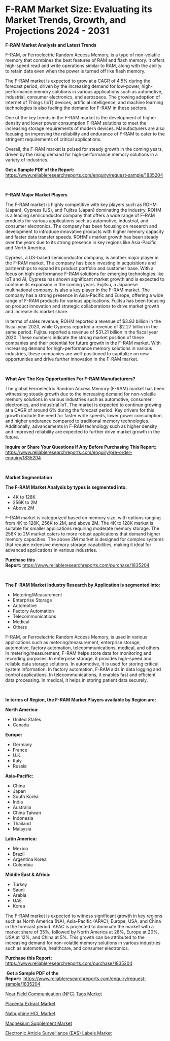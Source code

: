 <p><h1>F-RAM Market Size: Evaluating its Market Trends, Growth, and Projections 2024 - 2031</h1></p><p><strong>F-RAM Market Analysis and Latest Trends</strong></p>
<p><p>F-RAM, or Ferroelectric Random Access Memory, is a type of non-volatile memory that combines the best features of RAM and flash memory. It offers high-speed read and write operations similar to RAM, along with the ability to retain data even when the power is turned off like flash memory.</p><p>The F-RAM market is expected to grow at a CAGR of 4.5% during the forecast period, driven by the increasing demand for low-power, high-performance memory solutions in various applications such as automotive, industrial, consumer electronics, and aerospace. The growing adoption of Internet of Things (IoT) devices, artificial intelligence, and machine learning technologies is also fueling the demand for F-RAM in these sectors.</p><p>One of the key trends in the F-RAM market is the development of higher density and lower power consumption F-RAM solutions to meet the increasing storage requirements of modern devices. Manufacturers are also focusing on improving the reliability and endurance of F-RAM to cater to the stringent requirements of critical applications.</p><p>Overall, the F-RAM market is poised for steady growth in the coming years, driven by the rising demand for high-performance memory solutions in a variety of industries.</p></p>
<p><strong>Get a Sample PDF of the Report:&nbsp;</strong> <a href="https://www.reliableresearchreports.com/enquiry/request-sample/1835204">https://www.reliableresearchreports.com/enquiry/request-sample/1835204</a></p>
<p>&nbsp;</p>
<p><strong>F-RAM Major Market Players</strong></p>
<p><p>The F-RAM market is highly competitive with key players such as ROHM (Japan), Cypress (US), and Fujitsu (Japan) dominating the industry. ROHM is a leading semiconductor company that offers a wide range of F-RAM products for various applications such as automotive, industrial, and consumer electronics. The company has been focusing on research and development to introduce innovative products with higher memory capacity and faster data transfer speeds. ROHM's market growth has been steady over the years due to its strong presence in key regions like Asia-Pacific and North America.</p><p>Cypress, a US-based semiconductor company, is another major player in the F-RAM market. The company has been investing in acquisitions and partnerships to expand its product portfolio and customer base. With a focus on high-performance F-RAM solutions for emerging technologies like IoT and AI, Cypress has shown significant market growth and is expected to continue its expansion in the coming years. Fujitsu, a Japanese multinational company, is also a key player in the F-RAM market. The company has a strong presence in Asia-Pacific and Europe, offering a wide range of F-RAM products for various applications. Fujitsu has been focusing on product innovation and strategic collaborations to drive market growth and increase its market share.</p><p>In terms of sales revenue, ROHM reported a revenue of $3.93 billion in the fiscal year 2020, while Cypress reported a revenue of $2.27 billion in the same period. Fujitsu reported a revenue of $31.21 billion in the fiscal year 2020. These numbers indicate the strong market position of these companies and their potential for future growth in the F-RAM market. With increasing demand for high-performance memory solutions in various industries, these companies are well-positioned to capitalize on new opportunities and drive further innovation in the F-RAM market.</p></p>
<p>&nbsp;</p>
<p><strong>What Are The Key Opportunities For F-RAM Manufacturers?</strong></p>
<p><p>The global Ferroelectric Random Access Memory (F-RAM) market has been witnessing steady growth due to the increasing demand for non-volatile memory solutions in various industries such as automotive, consumer electronics, and industrial IoT. The market is expected to continue growing at a CAGR of around 6% during the forecast period. Key drivers for this growth include the need for faster write speeds, lower power consumption, and higher endurance compared to traditional memory technologies. Additionally, advancements in F-RAM technology such as higher density and improved reliability are expected to further drive market growth in the future.</p></p>
<p><strong>Inquire or Share Your Questions If Any Before Purchasing This Report:</strong> <a href="https://www.reliableresearchreports.com/enquiry/pre-order-enquiry/1835204">https://www.reliableresearchreports.com/enquiry/pre-order-enquiry/1835204</a></p>
<p>&nbsp;</p>
<p><strong>Market Segmentation</strong></p>
<p><strong>The F-RAM Market Analysis by types is segmented into:</strong></p>
<p><ul><li>4K to 128K</li><li>256K to 2M</li><li>Above 2M</li></ul></p>
<p><p>F-RAM market is categorized based on memory size, with options ranging from 4K to 128K, 256K to 2M, and above 2M. The 4K to 128K market is suitable for smaller applications requiring moderate memory storage. The 256K to 2M market caters to more robust applications that demand higher memory capacities. The above 2M market is designed for complex systems that require extensive memory storage capabilities, making it ideal for advanced applications in various industries.</p></p>
<p><strong>Purchase this Report:&nbsp;</strong><a href="https://www.reliableresearchreports.com/purchase/1835204">https://www.reliableresearchreports.com/purchase/1835204</a></p>
<p>&nbsp;</p>
<p><strong>The F-RAM Market Industry Research by Application is segmented into:</strong></p>
<p><ul><li>Metering/Measurement</li><li>Enterprise Storage</li><li>Automotive</li><li>Factory Automation</li><li>Telecommunications</li><li>Medical</li><li>Others</li></ul></p>
<p><p>F-RAM, or Ferroelectric Random Access Memory, is used in various applications such as metering/measurement, enterprise storage, automotive, factory automation, telecommunications, medical, and others. In metering/measurement, F-RAM helps store data for monitoring and recording purposes. In enterprise storage, it provides high-speed and reliable data storage solutions. In automotive, it is used for storing critical system information. In factory automation, F-RAM aids in data logging and control applications. In telecommunications, it enables fast and efficient data processing. In medical, it helps in storing patient data securely.</p></p>
<p>&nbsp;</p>
<p><strong>In terms of Region, the F-RAM Market Players available by Region are:</strong></p>
<p>
    <p> <strong> North America: </strong>
        <ul>
            <li>United States</li>
            <li>Canada</li>
        </ul>
        </p> 
    <p> <strong> Europe: </strong>
        <ul>
            <li>Germany</li>
            <li>France</li>
            <li>U.K.</li>
            <li>Italy</li>
            <li>Russia</li>
        </ul>
        </p> 
    <p> <strong> Asia-Pacific: </strong>
        <ul>
            <li>China</li>
            <li>Japan</li>
            <li>South Korea</li>
            <li>India</li>
            <li>Australia</li>
            <li>China Taiwan</li>
            <li>Indonesia</li>
            <li>Thailand</li>
            <li>Malaysia</li>
        </ul>
        </p> 
    <p> <strong> Latin America: </strong>
        <ul>
            <li>Mexico</li>
            <li>Brazil</li>
            <li>Argentina Korea</li>
            <li>Colombia</li>
        </ul>
        </p> 
    <p> <strong> Middle East & Africa: </strong>
        <ul>
            <li>Turkey</li>
            <li>Saudi</li>
            <li>Arabia</li>
            <li>UAE</li>
            <li>Korea</li>
        </ul>
    </p>
    </p>
<p><p>The F-RAM market is expected to witness significant growth in key regions such as North America (NA), Asia-Pacific (APAC), Europe, USA, and China in the forecast period. APAC is projected to dominate the market with a market share of 35%, followed by North America at 28%, Europe at 20%, USA at 12%, and China at 5%. This growth can be attributed to the increasing demand for non-volatile memory solutions in various industries such as automotive, healthcare, and consumer electronics.</p></p>
<p><strong>Purchase this Report: </strong><a href="https://www.reliableresearchreports.com/purchase/1835204">https://www.reliableresearchreports.com/purchase/1835204</a></p>
<p>&nbsp;<strong>Get a Sample PDF of the Report:&nbsp;&nbsp;</strong><a href="https://www.reliableresearchreports.com/enquiry/request-sample/1835204">https://www.reliableresearchreports.com/enquiry/request-sample/1835204</a></p>
<p><strong></strong></p>
<p><p><a href="https://github.com/okotobwrhuteie/Market-Research-Report-List-1/blob/main/near-field-communication-nfc-tags-market.md">Near Field Communication (NFC) Tags Market</a></p><p><a href="https://medium.com/@dianeharris83/placenta-extract-market-outlook-industry-overview-and-forecast-2024-to-2031-ae23b3a9fe24">Placenta Extract Market</a></p><p><a href="https://medium.com/@doriscampbell78/nalbuphine-hcl-market-trends-and-market-analysis-forecasted-for-period-2024-2031-833ecb525aa0">Nalbuphine HCL Market</a></p><p><a href="https://medium.com/@doriscampbell78/magnesium-supplement-market-size-market-outlook-and-market-forecast-2024-to-2031-7e86be1eeabd">Magnesium Supplement Market</a></p><p><a href="https://github.com/myacatherineblakecaczo9vcsw/Market-Research-Report-List-1/blob/main/electronic-article-surveillance-eas-labels-market.md">Electronic Article Surveillance (EAS) Labels Market</a></p></p>